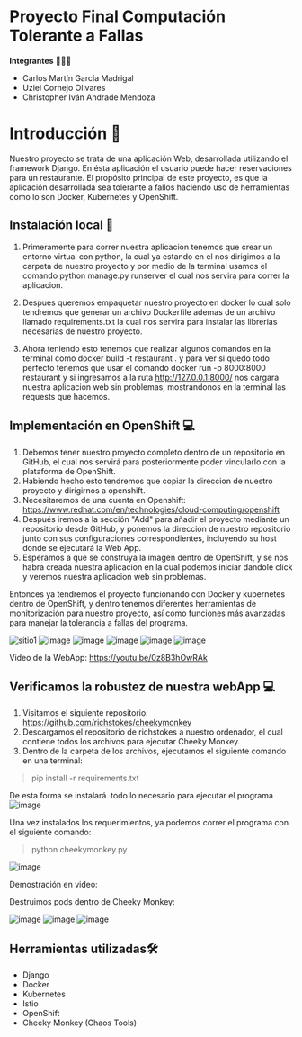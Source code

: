# Proyecto Final Computación Tolerante a Fallas

**Integrantes** 🧑‍🤝‍🧑 

- Carlos Martín García Madrigal
- Uziel Cornejo Olivares
- Christopher Iván Andrade Mendoza

# Introducción 📝

Nuestro proyecto se trata de una aplicación Web, desarrollada utilizando el framework Django. En ésta aplicación el usuario puede hacer reservaciones para un restaurante.
El propósito principal de este proyecto, es que la aplicación desarrollada sea tolerante a fallos haciendo uso de herramientas como lo son Docker, Kubernetes y OpenShift.

## Instalación local 🔨

1) Primeramente para correr nuestra aplicacion tenemos que crear un entorno virtual con python, la cual ya estando en el nos dirigimos a la carpeta de nuestro proyecto y por medio de la terminal usamos el comando python manage.py runserver el cual nos servira para correr la aplicacion.

2) Despues queremos empaquetar nuestro proyecto en docker lo cual solo tendremos que generar un archivo Dockerfile ademas de un archivo llamado requirements.txt la cual nos servira para instalar las librerias necesarias de nuestro proyecto.

3) Ahora teniendo esto tenemos que realizar algunos comandos en la terminal como docker build -t restaurant . y para ver si quedo todo perfecto tenemos que usar el comando docker run -p 8000:8000 restaurant y si ingresamos a la ruta http://127.0.0.1:8000/ nos cargara nuestra aplicacion web sin problemas, mostrandonos en la terminal las requests que hacemos.


## Implementación en OpenShift 💻

1) Debemos tener nuestro proyecto completo dentro de un repositorio en GitHub, el cual nos servirá para posteriormente poder vincularlo con la plataforma de OpenShift.
2) Habiendo hecho esto tendremos que copiar la direccion de nuestro proyecto y dirigirnos a openshift.
3) Necesitaremos de una cuenta en Openshift: https://www.redhat.com/en/technologies/cloud-computing/openshift
4) Después iremos a la sección "Add" para añadir el proyecto mediante un repositorio desde GitHub, y ponemos la direccion de nuestro repositorio junto con sus configuraciones correspondientes, incluyendo su host donde se ejecutará la Web App.
5) Esperamos a que se construya la imagen dentro de OpenShift, y se nos habra creada nuestra aplicacion en la cual podemos iniciar dandole click y veremos nuestra aplicacion web sin problemas.

Entonces ya tendremos el proyecto funcionando con Docker y kubernetes dentro de OpenShift, y dentro tenemos diferentes herramientas de monitorización para nuestro proyecto, así como funciones más avanzadas para manejar la tolerancia a fallas del programa.

![sitio1](https://user-images.githubusercontent.com/100398389/204075343-711c28d0-ee3d-4b06-89d3-ee319c2b3d2a.jpg)
![image](https://user-images.githubusercontent.com/100398389/205413742-ff4648d0-c40e-44c8-8855-04e63453e75a.png)
![image](https://user-images.githubusercontent.com/100398389/205413746-015f0cda-d40c-4c2a-88d3-8ced1f225970.png)
![image](https://user-images.githubusercontent.com/100398389/205413749-5a2a79e6-fc8f-4381-a3d5-243aa93ac3e4.png)
![image](https://user-images.githubusercontent.com/100398389/205413755-d600c41d-bb0b-48b5-98cf-5cb948defc9a.png)
![image](https://user-images.githubusercontent.com/100398389/205413760-f22ff852-f06c-4676-9a39-ae7562b7d26b.png)

Video de la WebApp: https://youtu.be/0z8B3hOwRAk


## Verificamos la robustez de nuestra webApp 💻

1) Visitamos el siguiente repositorio: https://github.com/richstokes/cheekymonkey
2) Descargamos el repositorio de richstokes a nuestro ordenador, el cual contiene todos los archivos para ejecutar Cheeky Monkey.
3) Dentro de la carpeta de los archivos, ejecutamos el siguiente comando en una terminal:

>pip install -r requirements.txt

De esta forma se instalará  todo lo necesario para ejecutar el programa
![image](https://user-images.githubusercontent.com/100398389/205413032-609722ca-9493-44ea-9bd4-0173c1d8fff7.png)

Una vez instalados los requerimientos, ya podemos correr el programa con el siguiente comando:

>python cheekymonkey.py

![image](https://user-images.githubusercontent.com/100398389/205413319-f34f4a8c-d6c1-44dc-b468-b1b93e5287f5.png)

Demostración en video:

Destruimos pods dentro de Cheeky Monkey: 

![image](https://user-images.githubusercontent.com/100398389/205413535-3286ebab-434a-4bac-b8fb-d5c8d79389c5.png)
![image](https://user-images.githubusercontent.com/100398389/205413539-e5b448d1-40a5-4dac-a584-621a9e195223.png)
![image](https://user-images.githubusercontent.com/100398389/205413544-a016592a-2878-458f-bc4f-a4773c4062a6.png)


## Herramientas utilizadas🛠

- Django
- Docker
- Kubernetes
- Istio
- OpenShift
- Cheeky Monkey (Chaos Tools)
